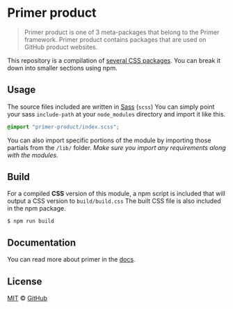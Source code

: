 # Primer product

> Primer product is one of 3 meta-packages that belong to the Primer framework. Primer product contains packages that are used on GitHub product websites.

This repository is a compilation of [several CSS packages](https://github.com/primer/css). You can break it down into smaller sections using npm.

## Usage

The source files included are written in [Sass][sass] (`scss`) You can simply point your sass `include-path` at your `node_modules` directory and import it like this.

```scss
@import "primer-product/index.scss";
```

You can also import specific portions of the module by importing those partials from the `/lib/` folder. _Make sure you import any requirements along with the modules._

## Build

For a compiled **CSS** version of this module, a npm script is included that will output a CSS version to `build/build.css` The built CSS file is also included in the npm package.

```
$ npm run build
```

## Documentation

You can read more about primer in the [docs][docs].

## License

[MIT](./LICENSE) &copy; [GitHub](https://github.com/)

[primer]: https://github.com/primer/css
[docs]: https://primer.style/css
[npm]: https://www.npmjs.com/
[install-npm]: https://docs.npmjs.com/getting-started/installing-node
[sass]: http://sass-lang.com/
